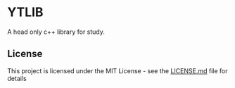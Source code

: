 # YTLIB
A head only c++ library for study.

## License
This project is licensed under the MIT License - see the [LICENSE.md](LICENSE.md) file for details
